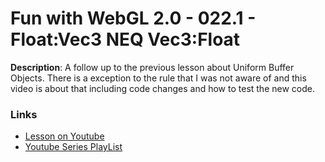 # Fun with WebGL 2.0 - 022.1 - Float:Vec3 NEQ Vec3:Float

**Description**:
A follow up to the previous lesson about Uniform Buffer Objects. There is a exception to the rule that I was not aware of and this video is about that including code changes and how to test the new code.

### Links
* [Lesson on Youtube](https://youtu.be/bdIZ2ZloXEA)
* [Youtube Series PlayList](https://www.youtube.com/playlist?list=PLMinhigDWz6emRKVkVIEAaePW7vtIkaIF)
